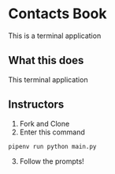 # Contacts Book

This is a terminal application

## What this does

This terminal application

## Instructors

1.  Fork and Clone
2.  Enter this command

```
pipenv run python main.py
```

3. Follow the prompts!
